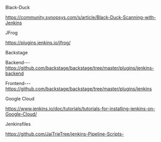 Black-Duck

https://community.synopsys.com/s/article/Black-Duck-Scanning-with-Jenkins

JFrog 

https://plugins.jenkins.io/jfrog/

Backstage

Backend--- https://github.com/backstage/backstage/tree/master/plugins/jenkins-backend

Frontend--- https://github.com/backstage/backstage/tree/master/plugins/jenkins

Google Cloud 

https://www.jenkins.io/doc/tutorials/tutorials-for-installing-jenkins-on-Google-Cloud/

Jenkinsfiles

https://github.com/JaiTrieTree/jenkins-Pipeline-Scripts-
